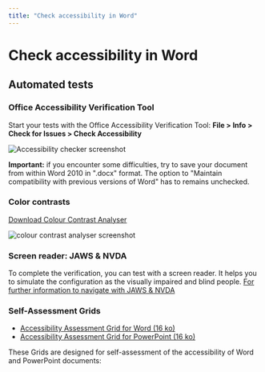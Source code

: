 ```yaml
---
title: "Check accessibility in Word"
---
```


# Check accessibility in Word

## Automated tests
### Office Accessibility Verification Tool

Start your tests with the Office Accessibility Verification Tool: 
**File > Info > Check for Issues > Check Accessibility**

<img alt="Accessibility checker screenshot" src="./images/word_verification_en.png" class="img-fluid" />  

**Important:** if you encounter some difficulties, try to save your document from within Word 2010 in ".docx" format. The option to "Maintain compatibility with previous versions of Word" has to remains unchecked. 

### Color contrasts
[Download Colour Contrast Analyser](https://developer.paciellogroup.com/resources/contrastanalyser/)

<img alt="colour contrast analyser screenshot" src="./images/cca.png" class="img-fluid" />  

### Screen reader: JAWS & NVDA
To complete the verification, you can test with a screen reader. 
It helps you to simulate the configuration as the visually impaired and blind people.
[For further information to navigate with JAWS & NVDA](https://a11y-guidelines.orange.com/web/methodes-outils-lecteur-ecran.html)

### Self-Assessment Grids 
- <a href="AXS_assess_grid_WORD_EN.xlsx">Accessibility Assessment Grid for Word (16 ko)</a>
- <a href="AXS_assess_grid_PPT_EN.xlsx">Accessibility Assessment Grid for PowerPoint (16 ko)</a>

These Grids are designed for self-assessment of the accessibility of Word and PowerPoint documents: 
